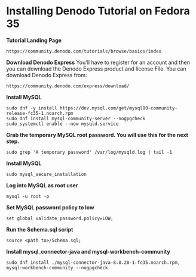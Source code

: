 # Installing Denodo Tutorial on Fedora 35

**Tutorial Landing Page**
```
https://community.denodo.com/tutorials/browse/basics/index 
```
**Download Denodo Express**
You'll have to register for an account and then you can download the Denodo Express product and license File. 
You can download Denodo Express from:
```
https://community.denodo.com/express/download/
```

**Install MySQL**
```
sudo dnf -y install https://dev.mysql.com/get/mysql80-community-release-fc35-1.noarch.rpm
sudo dnf install mysql-community-server --nogpgcheck
sudo systemctl enable --now mysqld.service
```
**Grab the temporary MySQL root password. You will use this for the next step.**
```
sudo grep 'A temporary password' /var/log/mysqld.log | tail -1
```
**Install MySQL**
```
sudo mysql_secure_installation
```
**Log into MySQL as root user**
```
mysql -u root -p
```
**Set MySQL password policy to low**
```
set global validate_password.policy=LOW;
```
**Run the Schema.sql script**
```
source <path to>/Schema.sql;
```
**Install mysql_connector-java and mysql-workbench-community**
```
sudo dnf install ./mysql-connector-java-8.0.28-1.fc35.noarch.rpm, mysql-workbench-community --nogpgcheck
```
